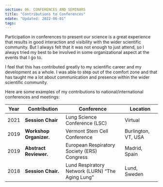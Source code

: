 ```yaml
---
section: 06. CONFERENCES AND SEMINARS
title: "Contributions to Conferences"
edate: "Updated: 2022-06-01"
tags:
---
```


Participation in conferences to present our science is a great experience that results in good interaction and visibility with the wider scientific community. But I always felt that it was not enough to just attend, so I always tried my best to be involved in some organizational aspect at the events that I go to. 

I feel that this has contributed greatly to my scientific career and my development as a whole. I was able to step out of the comfort zone and that has taught me a lot about communication and presence within the wider scientific community.

Here are some examples of my contributions to national/international conferences and meetings:

Year | Contribution | Conference | Location
------- | ------- | ------- | -------
2021 | **Session Chair** | Lung Science Conference (LSC) | Virtual 
2019 | **Workshop Organizer.** | Vermont Stem Cell Conference | Burlington, VT, USA
2019 | **Abstract Reviewer.** | European Respiratory Society (ERS) Congress |  Madrid, Spain
2018 | **Session Chair.** | Lund Respiratory Network (LURN) “The Aging Lung”  | Lund, Sweden
